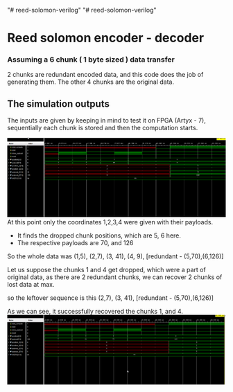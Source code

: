 "# reed-solomon-verilog" 
"# reed-solomon-verilog" 
# Reed solomon encoder - decoder
### Assuming a 6 chunk ( 1 byte sized ) data transfer
2 chunks are redundant encoded data, and this code does the job of generating them.
The other 4 chunks are the original data.

## The simulation outputs
The inputs are given by keeping in mind to test it on FPGA (Artyx - 7), sequentially each chunk is stored and then the computation starts.

![alt text](image.png)
At this point only the coordinates 1,2,3,4 were given with their payloads.
- It finds the dropped chunk positions, which are 5, 6 here.
- The respective payloads are 70, and 126

So the whole data was (1,5), (2,7), (3, 41), (4, 9), [redundant - (5,70),(6,126)]

Let us suppose the chunks 1 and 4 get dropped, which were a part of original data, as there are 2 redundant chunks, we can recover 2 chunks of lost data at max.

so the leftover sequence is this (2,7), (3, 41), [redundant - (5,70),(6,126)]

As we can see, it successfully recovered the chunks 1, and 4.
![alt text](image-1.png)